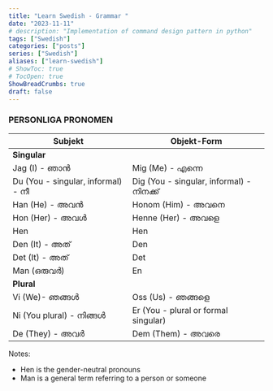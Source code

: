 ```yaml
---
title: "Learn Swedish - Grammar "
date: "2023-11-11"
# description: "Implementation of command design pattern in python"
tags: ["Swedish"]
categories: ["posts"]
series: ["Swedish"]
aliases: ["learn-swedish"]
# ShowToc: true
# TocOpen: true
ShowBreadCrumbs: true
draft: false
---
```



### PERSONLIGA PRONOMEN
| **Subjekt**       | **Objekt-Form**    |
| -----------          | -------   |
|   **Singular**|
|   Jag (I) - ഞാൻ       |   Mig (Me) - എന്നെ     |
|   Du  (You - singular, informal) - നീ       |  Dig (You - singular, informal) - നിനക്ക്      |
|   Han (He) - അവന്‍     |  Honom (Him) - അവനെ      |
|   Hon (Her) - അവള്‍    |  Henne (Her) - അവളെ     |
|   Hen                  |  Hen      |
|   Den (It) - അത്       |  Den      |
|   Det (It) - അത്       |  Det      |
|   Man (ഒരുവര്‍)          |  En      |
|   **Plural**           |
|   Vi  (We)- ഞങ്ങള്‍     |  Oss (Us) - ഞങ്ങളെ      |
|   Ni  (You plural) - നിങ്ങൾ    |  Er (You - plural or formal singular)      |
|   De  (They) - അവര്‍    |  Dem (Them) - അവരെ      |


Notes:
* Hen is the gender-neutral pronouns
* Man is a general term referring to a person or someone